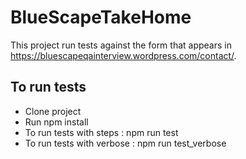 # BlueScapeTakeHome

This project run tests against the form that appears in https://bluescapeqainterview.wordpress.com/contact/.

## To run tests

- Clone project
- Run npm install
- To run tests with steps : npm run test
- To run tests with verbose : npm run test_verbose
